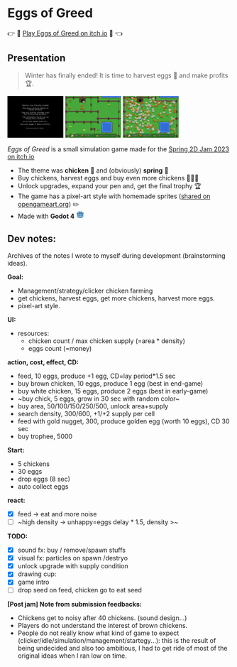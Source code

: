 Eggs of Greed
=============

:point_right: :sunflower: [Play Eggs of Greed on itch.io](https://proyd.itch.io/eggs-of-greed) :chicken: :point_left:

Presentation
------------

> Winter has finally ended! It is time to harvest eggs :egg: and make profits :trophy:.

<img src="https://github.com/Pro1d/eggs-of-greed/blob/master/screenshots/intro.png" width=25% height=25%> <img src="https://github.com/Pro1d/eggs-of-greed/blob/master/screenshots/early-game.png" width=25% height=25%> <img src="https://github.com/Pro1d/eggs-of-greed/blob/master/screenshots/late-game.png" width=25% height=25%>

*Eggs of Greed* is a small simulation game made for the [Spring 2D Jam 2023 on itch.io](https://itch.io/jam/spring-2d-jam-2023)
- The theme was **chicken** :chicken: and (obviously) **spring** :sunflower:
- Buy chickens, harvest eggs and buy even more chickens :chicken::chicken::chicken:
- Unlock upgrades, expand your pen and, get the final trophy :trophy:
- The game has a pixel-art style with homemade sprites ([shared on opengameart.org](https://opengameart.org/content/chicken-and-pen)) ✏️
- Made with **Godot 4** <img src="https://github.com/godotengine/godot/blob/master/editor/icons/Godot.svg" width="18px" height="18px">

Dev notes:
----------
Archives of the notes I wrote to myself during development (brainstorming ideas).

**Goal:**
- Management/strategy/clicker chicken farming
- get chickens, harvest eggs, get more chickens, harvest more eggs.
- pixel-art style.

**UI:**
- resources:
  - chicken count / max chicken supply (=area * density)
  - eggs count (=money)

**action, cost, effect, CD:**
- feed, 10 eggs, produce +1 egg, CD=lay period\*1.5 sec
- buy brown chicken, 10 eggs, produce 1 egg (best in end-game)
- buy white chicken, 15 eggs, produce 2 eggs (best in early-game)
- ~buy chick, 5 eggs, grow in 30 sec with random color~
- buy area, 50/100/150/250/500, unlock area+supply
- search density, 300/600, +1/+2 supply per cell
- feed with gold nugget, 300, produce golden egg (worth 10 eggs), CD 30 sec
- buy trophee, 5000

**Start:**
- 5 chickens
- 30 eggs
- drop eggs (8 sec)
- auto collect eggs

**react:**
- [x] feed -> eat and more noise
- [ ] ~high density -> unhappy=eggs delay \* 1.5, density >~

**TODO:**
- [x] sound fx: buy / remove/spawn stuffs
- [x] visual fx: particles on spawn /destryo
- [x] unlock upgrade with supply condition
- [x] drawing cup:
- [x] game intro
- [ ] drop seed on feed, chicken go to eat seed

**[Post jam] Note from submission feedbacks:**
- Chickens get to noisy after 40 chickens. (sound design...)
- Players do not understand the interest of brown chickens.
- People do not really know what kind of game to expect (clicker/idle/simulation/management/startegy...): this is the result of being undecided and also too ambitious, I had to get ride of most of the original ideas when I ran low on time.

